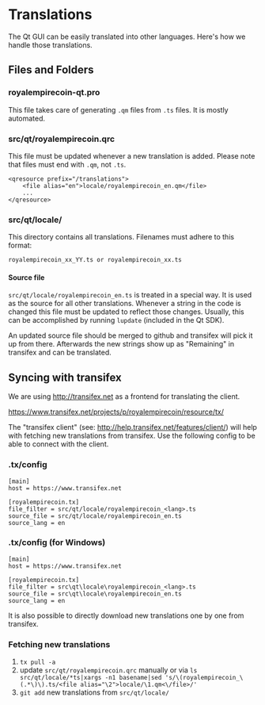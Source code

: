Translations
============

The Qt GUI can be easily translated into other languages. Here's how we
handle those translations.

Files and Folders
-----------------

### royalempirecoin-qt.pro

This file takes care of generating `.qm` files from `.ts` files. It is mostly
automated.

### src/qt/royalempirecoin.qrc

This file must be updated whenever a new translation is added. Please note that
files must end with `.qm`, not `.ts`.

    <qresource prefix="/translations">
        <file alias="en">locale/royalempirecoin_en.qm</file>
        ...
    </qresource>

### src/qt/locale/

This directory contains all translations. Filenames must adhere to this format:

    royalempirecoin_xx_YY.ts or royalempirecoin_xx.ts

#### Source file

`src/qt/locale/royalempirecoin_en.ts` is treated in a special way. It is used as the
source for all other translations. Whenever a string in the code is changed
this file must be updated to reflect those changes. Usually, this can be
accomplished by running `lupdate` (included in the Qt SDK).

An updated source file should be merged to github and transifex will pick it
up from there. Afterwards the new strings show up as "Remaining" in transifex
and can be translated.

Syncing with transifex
----------------------

We are using http://transifex.net as a frontend for translating the client.

https://www.transifex.net/projects/p/royalempirecoin/resource/tx/

The "transifex client" (see: http://help.transifex.net/features/client/)
will help with fetching new translations from transifex. Use the following
config to be able to connect with the client.

### .tx/config

    [main]
    host = https://www.transifex.net

    [royalempirecoin.tx]
    file_filter = src/qt/locale/royalempirecoin_<lang>.ts
    source_file = src/qt/locale/royalempirecoin_en.ts
    source_lang = en
    
### .tx/config (for Windows)

    [main]
    host = https://www.transifex.net

    [royalempirecoin.tx]
    file_filter = src\qt\locale\royalempirecoin_<lang>.ts
    source_file = src\qt\locale\royalempirecoin_en.ts
    source_lang = en

It is also possible to directly download new translations one by one from transifex.

### Fetching new translations

1. `tx pull -a`
2. update `src/qt/royalempirecoin.qrc` manually or via
   `ls src/qt/locale/*ts|xargs -n1 basename|sed 's/\(royalempirecoin_\(.*\)\).ts/<file alias="\2">locale/\1.qm<\/file>/'`
3. `git add` new translations from `src/qt/locale/`
